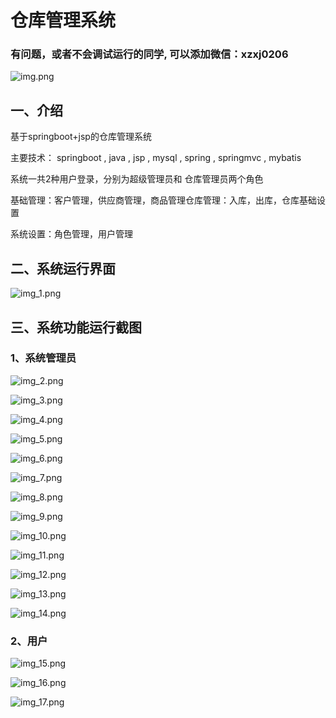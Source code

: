 # 仓库管理系统

### 有问题，或者不会调试运行的同学, 可以添加微信：xzxj0206

![img.png](img.png)

## 一、介绍

基于springboot+jsp的仓库管理系统

主要技术： springboot , java , jsp , mysql , spring , springmvc , mybatis 

系统一共2种用户登录，分别为超级管理员和 仓库管理员两个角色

基础管理：客户管理，供应商管理，商品管理仓库管理：入库，出库，仓库基础设置

系统设置：角色管理，用户管理

## 二、系统运行界面

![img_1.png](imgs/img_1.png)

## 三、系统功能运行截图

### 1、系统管理员

![img_2.png](imgs/img_2.png)

![img_3.png](imgs/img_3.png)

![img_4.png](imgs/img_4.png)

![img_5.png](imgs/img_5.png)

![img_6.png](imgs/img_6.png)

![img_7.png](imgs/img_7.png)

![img_8.png](imgs/img_8.png)

![img_9.png](imgs/img_9.png)

![img_10.png](imgs/img_10.png)

![img_11.png](imgs/img_11.png)

![img_12.png](imgs/img_12.png)

![img_13.png](imgs/img_13.png)

![img_14.png](imgs/img_14.png)


### 2、用户

![img_15.png](imgs/img_15.png)

![img_16.png](imgs/img_16.png)

![img_17.png](imgs/img_17.png)

